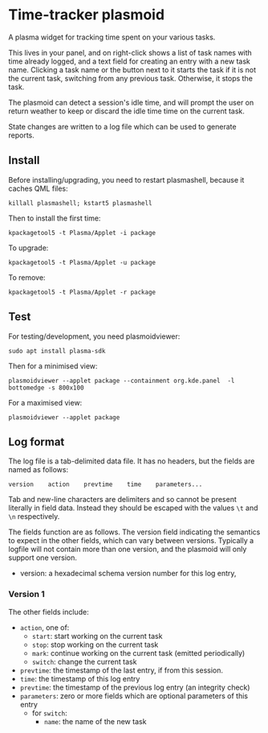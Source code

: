 # Time-tracker plasmoid

A plasma widget for tracking time spent on your various tasks.

This lives in your panel, and on right-click shows a list of task
names with time already logged, and a text field for creating an entry
with a new task name. Clicking a task name or the button next to it
starts the task if it is not the current task, switching from any
previous task. Otherwise, it stops the task.

The plasmoid can detect a session's idle time, and will prompt the
user on return weather to keep or discard the idle time time on the
current task.

State changes are written to a log file which can be used to generate
reports.

## Install

Before installing/upgrading, you need to restart plasmashell, because it caches QML files:

    killall plasmashell; kstart5 plasmashell

Then to install the first time:

    kpackagetool5 -t Plasma/Applet -i package

To upgrade:

    kpackagetool5 -t Plasma/Applet -u package

To remove:

    kpackagetool5 -t Plasma/Applet -r package

## Test

For testing/development, you need plasmoidviewer:

    sudo apt install plasma-sdk

Then for a minimised view:

    plasmoidviewer --applet package --containment org.kde.panel  -l bottomedge -s 800x100

For a maximised view:

    plasmoidviewer --applet package

## Log format

The log file is a tab-delimited data file. It has no headers, but the fields are named as follows:

    version    action    prevtime    time    parameters...

Tab and new-line characters are delimiters and so cannot be present
literally in field data. Instead they should be escaped with the
values `\t` and `\n` respectively.

The fields function are as follows. The version field indicating the
semantics to expect in the other fields, which can vary between
versions. Typically a logfile will not contain more than one version,
and the plasmoid will only support one version.

- version: a hexadecimal schema version number for this log entry, 

### Version 1

The other fields include:

- `action`, one of:
  - `start`: start working on the current task
  - `stop`: stop working on the current task
  - `mark`: continue working on the current task (emitted periodically)
  - `switch`: change the current task
- `prevtime`: the timestamp of the last entry, if from this session.
- `time`: the timestamp of this log entry
- `prevtime`: the timestamp of the previous log entry (an integrity check)
- `parameters`: zero or more fields which are optional parameters of this entry
  - for `switch`:
    - `name`: the name of the new task

